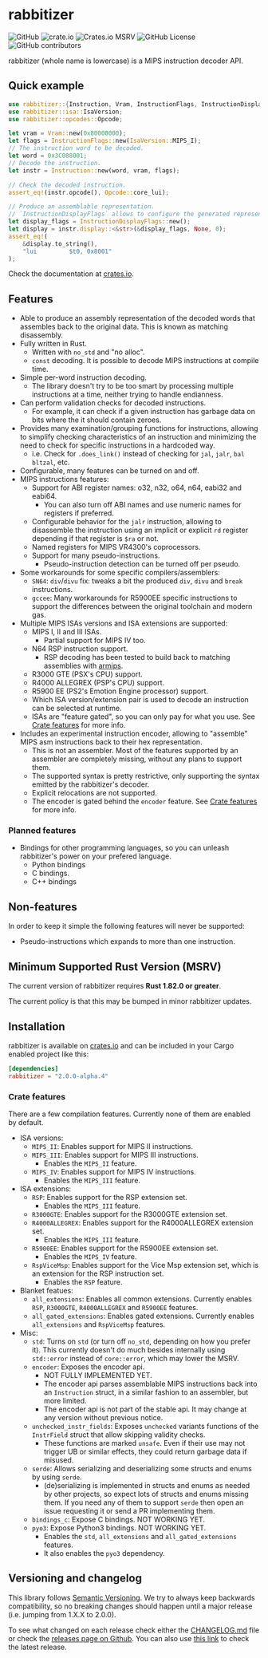 # rabbitizer

![GitHub](https://img.shields.io/github/license/Decompollaborate/rabbitizer)
![crate.io](https://img.shields.io/crates/dv/rabbitizer)
![Crates.io MSRV](https://img.shields.io/crates/msrv/rabbitizer)
![GitHub License](https://img.shields.io/github/license/Decompollaborate/rabbitizer)
![GitHub contributors](https://img.shields.io/github/contributors/Decompollaborate/rabbitizer?logo=purple)

rabbitizer (whole name is lowercase) is a MIPS instruction decoder API.

## Quick example

```rust
use rabbitizer::{Instruction, Vram, InstructionFlags, InstructionDisplayFlags};
use rabbitizer::isa::IsaVersion;
use rabbitizer::opcodes::Opcode;

let vram = Vram::new(0x80000000);
let flags = InstructionFlags::new(IsaVersion::MIPS_I);
// The instruction word to be decoded.
let word = 0x3C088001;
// Decode the instruction.
let instr = Instruction::new(word, vram, flags);

// Check the decoded instruction.
assert_eq!(instr.opcode(), Opcode::core_lui);

// Produce an assemblable representation.
// `InstructionDisplayFlags` allows to configure the generated representation.
let display_flags = InstructionDisplayFlags::new();
let display = instr.display::<&str>(&display_flags, None, 0);
assert_eq!(
    &display.to_string(),
    "lui         $t0, 0x8001"
);
```

Check the documentation at [crates.io](https://crates.io/crates/rabbitizer).

## Features

- Able to produce an assembly representation of the decoded words that
  assembles back to the original data. This is known as matching disassembly.
- Fully written in Rust.
  - Written with `no_std` and "no alloc".
  - `const` decoding. It is possible to decode MIPS instructions at compile time.
- Simple per-word instruction decoding.
  - The library doesn't try to be too smart by processing multiple instructions
    at a time, neither trying to handle endianness.
- Can perform validation checks for decoded instructions.
  - For example, it can check if a given instruction has garbage data on bits
    where the it should contain zeroes.
- Provides many examination/grouping functions for instructions, allowing to
  simplify checking characteristics of an instruction and minimizing the need to
  check for specific instructions in a hardcoded way.
  - i.e. Check for `.does_link()` instead of checking for `jal`, `jalr`, `bal`
    `bltzal`, etc.
- Configurable, many features can be turned on and off.
- MIPS instructions features:
  - Support for ABI register names: o32, n32, o64, n64, eabi32 and eabi64.
    - You can also turn off ABI names and use numeric names for registers if
      preferred.
  - Configurable behavior for the `jalr` instruction, allowing to disassemble
    the instruction using an implicit or explicit `rd` register depending if
    that register is `$ra` or not.
  - Named registers for MIPS VR4300's coprocessors.
  - Support for many pseudo-instructions.
    - Pseudo-instruction detection can be turned off per pseudo.
- Some workarounds for some specific compilers/assemblers:
  - `SN64`: `div`/`divu` fix: tweaks a bit the produced `div`, `divu` and
    `break` instructions.
  - `gccee`: Many workarounds for R5900EE specific instructions to support the
    differences between the original toolchain and modern gas.
- Multiple MIPS ISAs versions and ISA extensions are supported:
  - MIPS I, II and III ISAs.
    - Partial support for MIPS IV too.
  - N64 RSP instruction support.
    - RSP decoding has been tested to build back to matching assemblies with [armips](https://github.com/Kingcom/armips/).
  - R3000 GTE (PSX's CPU) support.
  - R4000 ALLEGREX (PSP's CPU) support.
  - R5900 EE (PS2's Emotion Engine processor) support.
  - Which ISA version/extension pair is used to decode an instruction can be
    selected at runtime.
  - ISAs are "feature gated", so you can only pay for what you use. See
    [Crate features](#crate-features) for more info.
- Includes an experimental instruction encoder, allowing to "assemble" MIPS asm
  instructions back to their hex representation.
  - This is not an assembler. Most of the features supported by an assembler
    are completely missing, without any plans to support them.
  - The supported syntax is pretty restrictive, only supporting the syntax
    emitted by the rabbitizer's decoder.
  - Explicit relocations are not supported.
  - The encoder is gated behind the `encoder` feature. See
    [Crate features](#crate-features) for more info.

### Planned features

- Bindings for other programming languages, so you can unleash rabbitizer's
  power on your prefered language.
  - Python bindings
  - C bindings.
  - C++ bindings

## Non-features

In order to keep it simple the following features will never be supported:

- Pseudo-instructions which expands to more than one instruction.

## Minimum Supported Rust Version (MSRV)

The current version of rabbitizer requires **Rust 1.82.0 or greater**.

The current policy is that this may be bumped in minor rabbitizer updates.

## Installation

rabbitizer is available on [crates.io](https://crates.io/crates/rabbitizer) and
can be included in your Cargo enabled project like this:

```toml
[dependencies]
rabbitizer = "2.0.0-alpha.4"
```

### Crate features

There are a few compilation features. Currently none of them are enabled by
default.

- ISA versions:
  - `MIPS_II`: Enables support for MIPS II instructions.
  - `MIPS_III`: Enables support for MIPS III instructions.
    - Enables the `MIPS_II` feature.
  - `MIPS_IV`: Enables support for MIPS IV instructions.
    - Enables the `MIPS_III` feature.
- ISA extensions:
  - `RSP`: Enables support for the RSP extension set.
    - Enables the `MIPS_III` feature.
  - `R3000GTE`: Enables support for the R3000GTE extension set.
  - `R4000ALLEGREX`: Enables support for the R4000ALLEGREX extension set.
    - Enables the `MIPS_III` feature.
  - `R5900EE`: Enables support for the R5900EE extension set.
    - Enables the `MIPS_IV` feature.
  - `RspViceMsp`: Enables support for the Vice Msp extension set, which is an
    extension for the RSP instruction set.
    - Enables the `RSP` feature.
- Blanket featues:
  - `all_extensions`: Enables all common extensions. Currently enables `RSP`,
    `R3000GTE`, `R4000ALLEGREX` and `R5900EE` features.
  - `all_gated_extensions`: Enables gated extensions. Currently enables
    `all_extensions` and `RspViceMsp` features.
- Misc:
  - `std`: Turns on `std` (or turn off `no_std`, depending on how you prefer it).
    This currently doesn't do much besides internally using `std::error` instead
    of `core::error`, which may lower the MSRV.
  - `encoder`: Exposes the encoder api.
    - NOT FULLY IMPLEMENTED YET.
    - The encoder api parses assemblable MIPS instructions back into an
      `Instruction` struct, in a similar fashion to an assembler, but more
      limited.
    - The encoder api is not part of the stable api. It may change at any
      version without previous notice.
  - `unchecked_instr_fields`: Exposes `unchecked` variants functions of the
    `InstrField` struct that allow skipping validity checks.
    - These functions are marked `unsafe`. Even if their use may not trigger UB
      or similar effects, they could return garbage data if misused.
  - `serde`: Allows serializing and deserializing some structs and enums by
    using `serde`.
    - (de)serializing is implemented in structs and enums as needed by other
      projects, so expect lots of structs and enums missing them. If you need
      any of them to support `serde` then open an issue requesting it or send a
      PR implementing them.
  - `bindings_c`: Expose C bindings. NOT WORKING YET.
  - `pyo3`: Expose Python3 bindings. NOT WORKING YET.
    - Enables the `std`, `all_extensions` and `all_gated_extensions` features.
    - It also enables the `pyo3` dependency.

## Versioning and changelog

This library follows [Semantic Versioning](https://semver.org/spec/v2.0.0.html).
We try to always keep backwards compatibility, so no breaking changes should
happen until a major release (i.e. jumping from 1.X.X to 2.0.0).

<!--
TODO change this link when we do the first stable release
-->
To see what changed on each release check either the
[CHANGELOG.md](https://github.com/Decompollaborate/rabbitizer/blob/%F0%9F%A6%80/CHANGELOG.md)
file or check the [releases page on Github](https://github.com/Decompollaborate/rabbitizer/releases).
You can also use [this link](https://github.com/Decompollaborate/rabbitizer/releases/latest)
to check the latest release.
